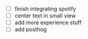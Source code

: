 - [ ] finish integrating spotify
- [ ] center text in small view
- [ ] add more experience stuff
- [ ] add posthog 
